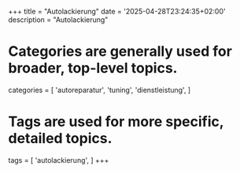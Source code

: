 +++
title = "Autolackierung"
date = '2025-04-28T23:24:35+02:00'
description = "Autolackierung"
# Categories are generally used for broader, top-level topics.
categories = [
 'autoreparatur',
 'tuning',
 'dienstleistung',
]
# Tags are used for more specific, detailed topics.
tags = [
 'autolackierung',
]
+++
